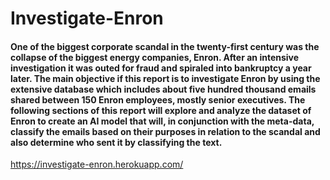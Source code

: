 # Investigate-Enron

#### One of the biggest corporate scandal in the twenty-first century was the collapse of the biggest energy companies, Enron. After an intensive investigation it was outed for fraud and spiraled into bankruptcy a year later. The main objective if this report is to investigate Enron by using the extensive database which includes about five hundred thousand emails shared between 150 Enron employees, mostly senior executives. The following sections of this report will explore and analyze the dataset of Enron to create an AI model that will, in conjunction with the meta-data, classify the emails based on their purposes in relation to the scandal and also determine who sent it by classifying the text.

https://investigate-enron.herokuapp.com/ 
